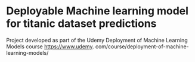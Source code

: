 # Deployable Machine learning model for titanic dataset predictions

Project developed as part of the Udemy Deployment of Machine Learning Models course https://www.udemy.
com/course/deployment-of-machine-learning-models/ 


